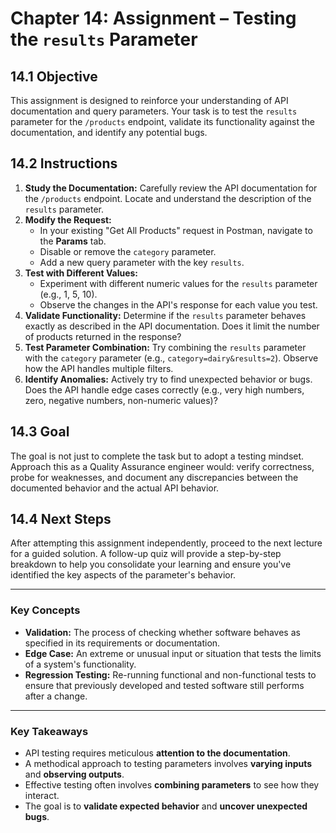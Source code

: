 # **Chapter 14: Assignment – Testing the `results` Parameter**

## **14.1 Objective**

This assignment is designed to reinforce your understanding of API documentation and query parameters. Your task is to test the `results` parameter for the `/products` endpoint, validate its functionality against the documentation, and identify any potential bugs.

## **14.2 Instructions**

1.  **Study the Documentation:** Carefully review the API documentation for the `/products` endpoint. Locate and understand the description of the `results` parameter.
2.  **Modify the Request:**
    *   In your existing "Get All Products" request in Postman, navigate to the **Params** tab.
    *   Disable or remove the `category` parameter.
    *   Add a new query parameter with the key `results`.
3.  **Test with Different Values:**
    *   Experiment with different numeric values for the `results` parameter (e.g., 1, 5, 10).
    *   Observe the changes in the API's response for each value you test.
4.  **Validate Functionality:** Determine if the `results` parameter behaves exactly as described in the API documentation. Does it limit the number of products returned in the response?
5.  **Test Parameter Combination:** Try combining the `results` parameter with the `category` parameter (e.g., `category=dairy&results=2`). Observe how the API handles multiple filters.
6.  **Identify Anomalies:** Actively try to find unexpected behavior or bugs. Does the API handle edge cases correctly (e.g., very high numbers, zero, negative numbers, non-numeric values)?

## **14.3 Goal**

The goal is not just to complete the task but to adopt a testing mindset. Approach this as a Quality Assurance engineer would: verify correctness, probe for weaknesses, and document any discrepancies between the documented behavior and the actual API behavior.

## **14.4 Next Steps**

After attempting this assignment independently, proceed to the next lecture for a guided solution. A follow-up quiz will provide a step-by-step breakdown to help you consolidate your learning and ensure you've identified the key aspects of the parameter's behavior.

***
### **Key Concepts**

*   **Validation:** The process of checking whether software behaves as specified in its requirements or documentation.
*   **Edge Case:** An extreme or unusual input or situation that tests the limits of a system's functionality.
*   **Regression Testing:** Re-running functional and non-functional tests to ensure that previously developed and tested software still performs after a change.

***
### **Key Takeaways**

*   API testing requires meticulous **attention to the documentation**.
*   A methodical approach to testing parameters involves **varying inputs** and **observing outputs**.
*   Effective testing often involves **combining parameters** to see how they interact.
*   The goal is to **validate expected behavior** and **uncover unexpected bugs**.
